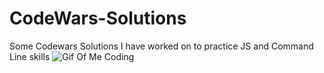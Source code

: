 ﻿# CodeWars-Solutions

Some Codewars Solutions I have worked on to practice JS and Command Line skills
![Gif Of Me Coding](https://media.giphy.com/media/hrRJ41JB2zlgZiYcCw/giphy-downsized-large.gif)
